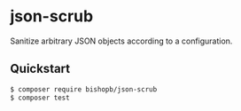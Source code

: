 # json-scrub
Sanitize arbitrary JSON objects according to a configuration.

## Quickstart

```sh
$ composer require bishopb/json-scrub
$ composer test
```

